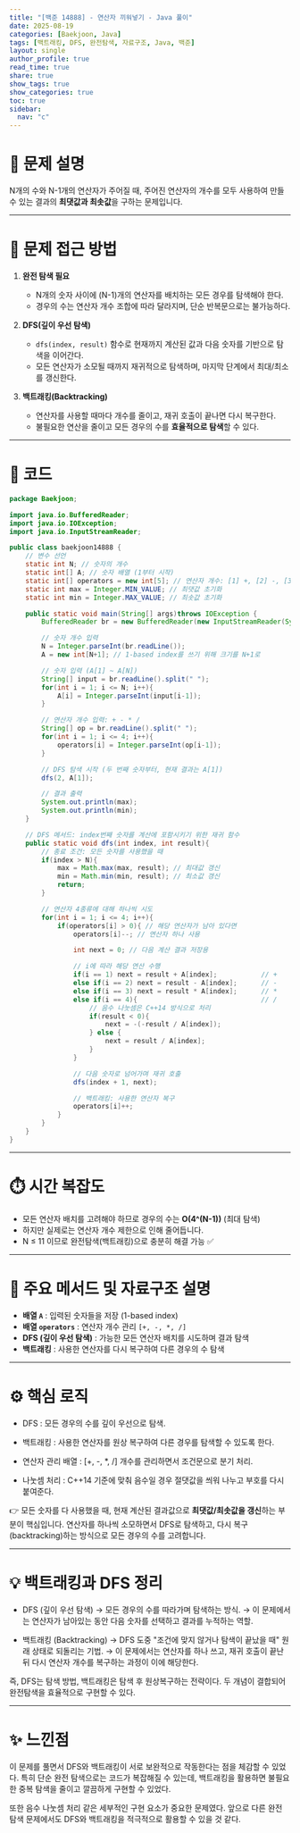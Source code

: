```yaml
---
title: "[백준 14888] - 연산자 끼워넣기 - Java 풀이"
date: 2025-08-19
categories: [Baekjoon, Java]
tags: [백트래킹, DFS, 완전탐색, 자료구조, Java, 백준]
layout: single
author_profile: true
read_time: true
share: true
show_tags: true
show_categories: true
toc: true
sidebar:
  nav: "c"
---
```


# 📘 문제 설명

N개의 수와 N-1개의 연산자가 주어질 때, 주어진 연산자의 개수를 모두 사용하여 만들 수 있는 결과의 **최댓값과 최솟값**을 구하는 문제입니다.

---

# 📂 문제 접근 방법

1. **완전 탐색 필요**

   - N개의 숫자 사이에 (N-1)개의 연산자를 배치하는 모든 경우를 탐색해야 한다.
   - 경우의 수는 연산자 개수 조합에 따라 달라지며, 단순 반복문으로는 불가능하다.

2. **DFS(깊이 우선 탐색)**

   - `dfs(index, result)` 함수로 현재까지 계산된 값과 다음 숫자를 기반으로 탐색을 이어간다.
   - 모든 연산자가 소모될 때까지 재귀적으로 탐색하며, 마지막 단계에서 최대/최소를 갱신한다.

3. **백트래킹(Backtracking)**
   - 연산자를 사용할 때마다 개수를 줄이고, 재귀 호출이 끝나면 다시 복구한다.
   - 불필요한 연산을 줄이고 모든 경우의 수를 **효율적으로 탐색**할 수 있다.

---

# 🧩 코드

```java
package Baekjoon;

import java.io.BufferedReader;
import java.io.IOException;
import java.io.InputStreamReader;

public class baekjoon14888 {
    // 변수 선언
    static int N; // 숫자의 개수
    static int[] A; // 숫자 배열 (1부터 시작)
    static int[] operators = new int[5]; // 연산자 개수: [1] +, [2] -, [3] *, [4] /
    static int max = Integer.MIN_VALUE; // 최댓값 초기화
    static int min = Integer.MAX_VALUE; // 최솟값 초기화

    public static void main(String[] args)throws IOException {
        BufferedReader br = new BufferedReader(new InputStreamReader(System.in));

        // 숫자 개수 입력
        N = Integer.parseInt(br.readLine());
        A = new int[N+1]; // 1-based index를 쓰기 위해 크기를 N+1로

        // 숫자 입력 (A[1] ~ A[N])
        String[] input = br.readLine().split(" ");
        for(int i = 1; i <= N; i++){
            A[i] = Integer.parseInt(input[i-1]);
        }

        // 연산자 개수 입력: + - * /
        String[] op = br.readLine().split(" ");
        for(int i = 1; i <= 4; i++){
            operators[i] = Integer.parseInt(op[i-1]);
        }

        // DFS 탐색 시작 (두 번째 숫자부터, 현재 결과는 A[1])
        dfs(2, A[1]);

        // 결과 출력
        System.out.println(max);
        System.out.println(min);
    }

    // DFS 메서드: index번째 숫자를 계산에 포함시키기 위한 재귀 함수
    public static void dfs(int index, int result){
        // 종료 조건: 모든 숫자를 사용했을 때
        if(index > N){
            max = Math.max(max, result); // 최대값 갱신
            min = Math.min(min, result); // 최소값 갱신
            return;
        }

        // 연산자 4종류에 대해 하나씩 시도
        for(int i = 1; i <= 4; i++){
            if(operators[i] > 0){ // 해당 연산자가 남아 있다면
                operators[i]--; // 연산자 하나 사용

                int next = 0; // 다음 계산 결과 저장용

                // i에 따라 해당 연산 수행
                if(i == 1) next = result + A[index];           // +
                else if(i == 2) next = result - A[index];      // -
                else if(i == 3) next = result * A[index];      // *
                else if(i == 4){                               // /
                    // 음수 나눗셈은 C++14 방식으로 처리
                    if(result < 0){
                        next = -(-result / A[index]);
                    } else {
                        next = result / A[index];
                    }
                }

                // 다음 숫자로 넘어가며 재귀 호출
                dfs(index + 1, next);

                // 백트래킹: 사용한 연산자 복구
                operators[i]++;
            }
        }
    }
}
```

---

# ⏱️ 시간 복잡도

- 모든 연산자 배치를 고려해야 하므로 경우의 수는 **O(4^(N-1))** (최대 탐색)
- 하지만 실제로는 연산자 개수 제한으로 인해 줄어듭니다.
- N ≤ 11 이므로 완전탐색(백트래킹)으로 충분히 해결 가능 ✅

---

# 🔑 주요 메서드 및 자료구조 설명

- **배열 `A`** : 입력된 숫자들을 저장 (1-based index)
- **배열 `operators`** : 연산자 개수 관리 `[+, -, *, /]`
- **DFS (깊이 우선 탐색)** : 가능한 모든 연산자 배치를 시도하며 결과 탐색
- **백트래킹** : 사용한 연산자를 다시 복구하여 다른 경우의 수 탐색

---

# ⚙️ 핵심 로직

- DFS : 모든 경우의 수를 깊이 우선으로 탐색.

- 백트래킹 : 사용한 연산자를 원상 복구하여 다른 경우를 탐색할 수 있도록 한다.

- 연산자 관리 배열 : [+, -, *, /] 개수를 관리하면서 조건문으로 분기 처리.

- 나눗셈 처리 : C++14 기준에 맞춰 음수일 경우 절댓값을 씌워 나누고 부호를 다시 붙여준다.

👉 모든 숫자를 다 사용했을 때, 현재 계산된 결과값으로 **최댓값/최솟값을 갱신**하는 부분이 핵심입니다.
연산자를 하나씩 소모하면서 DFS로 탐색하고, 다시 복구(backtracking)하는 방식으로 모든 경우의 수를 고려합니다.

---

# 💡 백트래킹과 DFS 정리

- DFS (깊이 우선 탐색)
  → 모든 경우의 수를 따라가며 탐색하는 방식.
  → 이 문제에서는 연산자가 남아있는 동안 다음 숫자를 선택하고 결과를 누적하는 역할.

- 백트래킹 (Backtracking)
  → DFS 도중 "조건에 맞지 않거나 탐색이 끝났을 때" 원래 상태로 되돌리는 기법.
  → 이 문제에서는 연산자를 하나 쓰고, 재귀 호출이 끝난 뒤 다시 연산자 개수를 복구하는 과정이 이에 해당한다.

즉, DFS는 탐색 방법, 백트래킹은 탐색 후 원상복구하는 전략이다.
두 개념이 결합되어 완전탐색을 효율적으로 구현할 수 있다.

---

# ✨ 느낀점

이 문제를 풀면서 DFS와 백트래킹이 서로 보완적으로 작동한다는 점을 체감할 수 있었다.
특히 단순 완전 탐색으로는 코드가 복잡해질 수 있는데, 백트래킹을 활용하면 불필요한 중복 탐색을 줄이고 깔끔하게 구현할 수 있었다.

또한 음수 나눗셈 처리 같은 세부적인 구현 요소가 중요한 문제였다.
앞으로 다른 완전 탐색 문제에서도 DFS와 백트래킹을 적극적으로 활용할 수 있을 것 같다.
